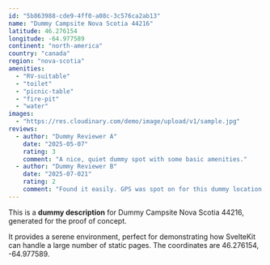 ```yaml
---
id: "5b863988-cde9-4ff0-a08c-3c576ca2ab13"
name: "Dummy Campsite Nova Scotia 44216"
latitude: 46.276154
longitude: -64.977589
continent: "north-america"
country: "canada"
region: "nova-scotia"
amenities:
  - "RV-suitable"
  - "toilet"
  - "picnic-table"
  - "fire-pit"
  - "water"
images:
  - "https://res.cloudinary.com/demo/image/upload/v1/sample.jpg"
reviews:
  - author: "Dummy Reviewer A"
    date: "2025-05-07"
    rating: 3
    comment: "A nice, quiet dummy spot with some basic amenities."
  - author: "Dummy Reviewer B"
    date: "2025-07-021"
    rating: 2
    comment: "Found it easily. GPS was spot on for this dummy location."
---
```


This is a **dummy description** for Dummy Campsite Nova Scotia 44216, generated for the proof of concept.

It provides a serene environment, perfect for demonstrating how SvelteKit can handle a large number of static pages. The coordinates are 46.276154, -64.977589.
